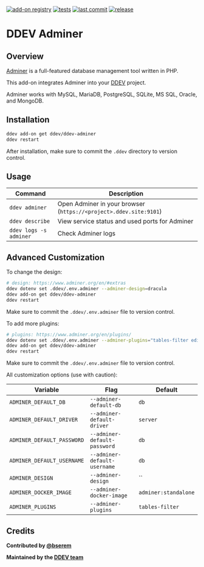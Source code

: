 [![add-on registry](https://img.shields.io/badge/DDEV-Add--on_Registry-blue)](https://addons.ddev.com)
[![tests](https://github.com/ddev/ddev-adminer/actions/workflows/tests.yml/badge.svg?branch=main)](https://github.com/ddev/ddev-adminer/actions/workflows/tests.yml?query=branch%3Amain)
[![last commit](https://img.shields.io/github/last-commit/ddev/ddev-adminer)](https://github.com/ddev/ddev-adminer/commits)
[![release](https://img.shields.io/github/v/release/ddev/ddev-adminer)](https://github.com/ddev/ddev-adminer/releases/latest)

# DDEV Adminer

## Overview

[Adminer](https://www.adminer.org/) is a full-featured database management tool written in PHP.

This add-on integrates Adminer into your [DDEV](https://ddev.com/) project.

Adminer works with MySQL, MariaDB, PostgreSQL, SQLite, MS SQL, Oracle, and MongoDB.

## Installation

```bash
ddev add-on get ddev/ddev-adminer
ddev restart
```

After installation, make sure to commit the `.ddev` directory to version control.

## Usage

| Command | Description |
| ------- | ----------- |
| `ddev adminer` | Open Adminer in your browser (`https://<project>.ddev.site:9101`) |
| `ddev describe` | View service status and used ports for Adminer |
| `ddev logs -s adminer` | Check Adminer logs |

## Advanced Customization

To change the design:

```bash
# design: https://www.adminer.org/en/#extras
ddev dotenv set .ddev/.env.adminer --adminer-design=dracula
ddev add-on get ddev/ddev-adminer
ddev restart
```

Make sure to commit the `.ddev/.env.adminer` file to version control.

To add more plugins:

```bash
# plugins: https://www.adminer.org/en/plugins/
ddev dotenv set .ddev/.env.adminer --adminer-plugins="tables-filter edit-calendar"
ddev add-on get ddev/ddev-adminer
ddev restart
```

Make sure to commit the `.ddev/.env.adminer` file to version control.

All customization options (use with caution):

| Variable | Flag | Default |
| -------- | ---- | ------- |
| `ADMINER_DEFAULT_DB` | `--adminer-default-db` | `db` |
| `ADMINER_DEFAULT_DRIVER` | `--adminer-default-driver` | `server` |
| `ADMINER_DEFAULT_PASSWORD` | `--adminer-default-password` | `db` |
| `ADMINER_DEFAULT_USERNAME` | `--adminer-default-username` | `db` |
| `ADMINER_DESIGN` | `--adminer-design` | `` |
| `ADMINER_DOCKER_IMAGE` | `--adminer-docker-image` | `adminer:standalone` |
| `ADMINER_PLUGINS` | `--adminer-plugins` | `tables-filter` |

## Credits

**Contributed by [@bserem](https://github.com/bserem)**

**Maintained by the [DDEV team](https://ddev.com/support-ddev/)**
